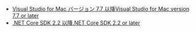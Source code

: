 * [<span data-ttu-id="c4c01-101">Visual Studio for Mac バージョン 7.7 以降</span><span class="sxs-lookup"><span data-stu-id="c4c01-101">Visual Studio for Mac version 7.7 or later</span></span>](https://www.visualstudio.com/downloads/)
* [<span data-ttu-id="c4c01-102">.NET Core SDK 2.2 以降</span><span class="sxs-lookup"><span data-stu-id="c4c01-102">.NET Core SDK 2.2 or later</span></span>](https://www.microsoft.com/net/download/all)